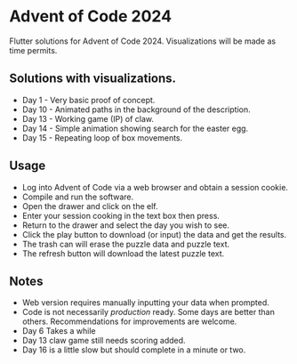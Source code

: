 # Advent of Code 2024
Flutter solutions for Advent of Code 2024.  Visualizations will be made as time permits.

## Solutions with visualizations.
- Day 1 - Very basic proof of concept.
- Day 10 - Animated paths in the background of the description.
- Day 13 - Working game (IP) of claw.
- Day 14 - Simple animation showing search for the easter egg.
- Day 15 - Repeating loop of box movements.

## Usage
- Log into Advent of Code via a web browser and obtain a session cookie.
- Compile and run the software.
- Open the drawer and click on the elf.
- Enter your session cooking in the text box then press.
- Return to the drawer and select the day you wish to see.
- Click the play button to download (or input) the data and get the results.
- The trash can will erase the puzzle data and puzzle text.
- The refresh button will download the latest puzzle text.

## Notes
- Web version requires manually inputting your data when prompted.
- Code is not necessarily _production_ ready.  Some days are better than others.  Recommendations for improvements are welcome.
- Day 6 Takes a while
- Day 13 claw game still needs scoring added.
- Day 16 is a little slow but should complete in a minute or two.
